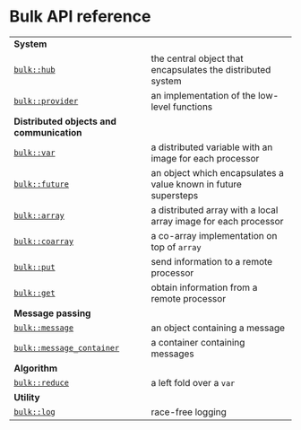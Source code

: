 Bulk API reference
==================

|                                           |                                                                 |
|-------------------------------------------|-----------------------------------------------------------------|
| **System**                                |                                                                 |
| [`bulk::hub`](hub.md)                     | the central object that encapsulates the distributed system     |
| [`bulk::provider`](provider.md)           | an implementation of the low-level functions                    |
| **Distributed objects and communication** |                                                                 |
| [`bulk::var`](hub.md)                     | a distributed variable with an image for each processor         |
| [`bulk::future`](provider.md)             | an object which encapsulates a value known in future supersteps |
| [`bulk::array`](array.md)                 | a distributed array with a local array image for each processor |
| [`bulk::coarray`](coarray.md)             | a co-array implementation on top of `array`                     |
| [`bulk::put`](put.md)                     | send information to a remote processor                          |
| [`bulk::get`](get.md)                     | obtain information from a remote processor                      |
| **Message passing**                       |                                                                 |
| [`bulk::message`](hub.md)                 | an object containing a message                                  |
| [`bulk::message_container`](provider.md)  | a container containing messages                                 |
| **Algorithm**                             |                                                                 |
| [`bulk::reduce`](hub.md)                  | a left fold over a `var`                                        |
| **Utility**                               |                                                                 |
| [`bulk::log`](hub.md)                     | race-free logging                                               |


